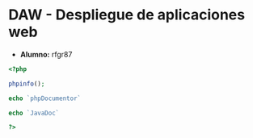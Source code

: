 # DAW - Despliegue de aplicaciones web

- **Alumno:** rfgr87

```php
<?php

phpinfo();

echo `phpDocumentor`

echo `JavaDoc`

?>
```
